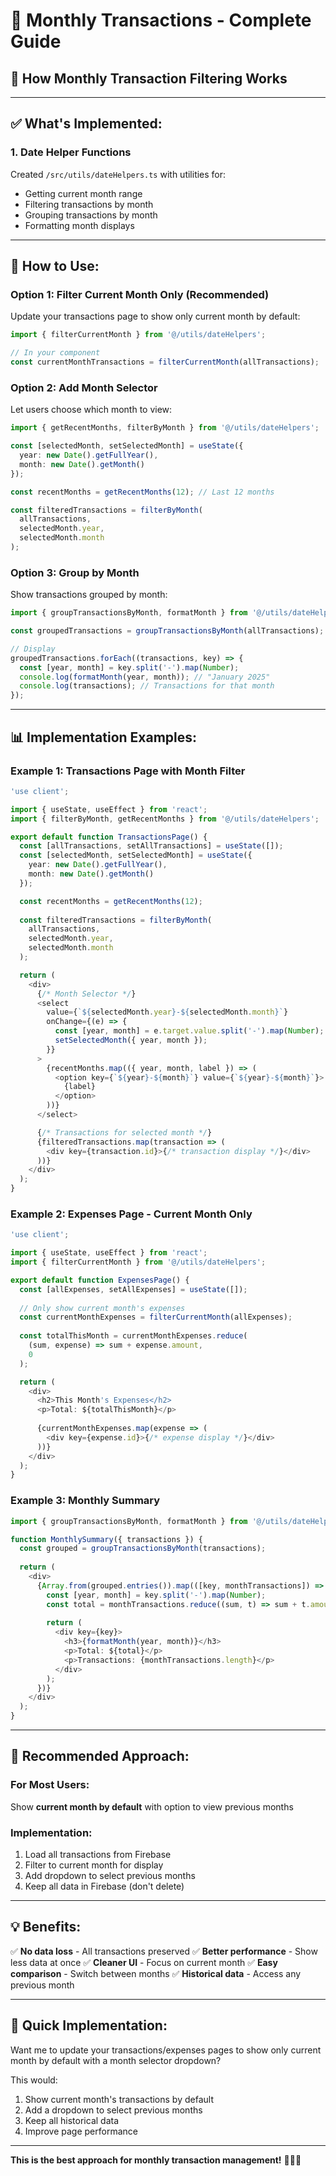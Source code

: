 # 📅 Monthly Transactions - Complete Guide

## 🎯 How Monthly Transaction Filtering Works

---

## ✅ What's Implemented:

### **1. Date Helper Functions**
Created `/src/utils/dateHelpers.ts` with utilities for:
- Getting current month range
- Filtering transactions by month
- Grouping transactions by month
- Formatting month displays

---

## 🔧 How to Use:

### **Option 1: Filter Current Month Only (Recommended)**

Update your transactions page to show only current month by default:

```typescript
import { filterCurrentMonth } from '@/utils/dateHelpers';

// In your component
const currentMonthTransactions = filterCurrentMonth(allTransactions);
```

### **Option 2: Add Month Selector**

Let users choose which month to view:

```typescript
import { getRecentMonths, filterByMonth } from '@/utils/dateHelpers';

const [selectedMonth, setSelectedMonth] = useState({
  year: new Date().getFullYear(),
  month: new Date().getMonth()
});

const recentMonths = getRecentMonths(12); // Last 12 months

const filteredTransactions = filterByMonth(
  allTransactions,
  selectedMonth.year,
  selectedMonth.month
);
```

### **Option 3: Group by Month**

Show transactions grouped by month:

```typescript
import { groupTransactionsByMonth, formatMonth } from '@/utils/dateHelpers';

const groupedTransactions = groupTransactionsByMonth(allTransactions);

// Display
groupedTransactions.forEach((transactions, key) => {
  const [year, month] = key.split('-').map(Number);
  console.log(formatMonth(year, month)); // "January 2025"
  console.log(transactions); // Transactions for that month
});
```

---

## 📊 Implementation Examples:

### **Example 1: Transactions Page with Month Filter**

```typescript
'use client';

import { useState, useEffect } from 'react';
import { filterByMonth, getRecentMonths } from '@/utils/dateHelpers';

export default function TransactionsPage() {
  const [allTransactions, setAllTransactions] = useState([]);
  const [selectedMonth, setSelectedMonth] = useState({
    year: new Date().getFullYear(),
    month: new Date().getMonth()
  });

  const recentMonths = getRecentMonths(12);
  
  const filteredTransactions = filterByMonth(
    allTransactions,
    selectedMonth.year,
    selectedMonth.month
  );

  return (
    <div>
      {/* Month Selector */}
      <select
        value={`${selectedMonth.year}-${selectedMonth.month}`}
        onChange={(e) => {
          const [year, month] = e.target.value.split('-').map(Number);
          setSelectedMonth({ year, month });
        }}
      >
        {recentMonths.map(({ year, month, label }) => (
          <option key={`${year}-${month}`} value={`${year}-${month}`}>
            {label}
          </option>
        ))}
      </select>

      {/* Transactions for selected month */}
      {filteredTransactions.map(transaction => (
        <div key={transaction.id}>{/* transaction display */}</div>
      ))}
    </div>
  );
}
```

### **Example 2: Expenses Page - Current Month Only**

```typescript
'use client';

import { useState, useEffect } from 'react';
import { filterCurrentMonth } from '@/utils/dateHelpers';

export default function ExpensesPage() {
  const [allExpenses, setAllExpenses] = useState([]);
  
  // Only show current month's expenses
  const currentMonthExpenses = filterCurrentMonth(allExpenses);
  
  const totalThisMonth = currentMonthExpenses.reduce(
    (sum, expense) => sum + expense.amount, 
    0
  );

  return (
    <div>
      <h2>This Month's Expenses</h2>
      <p>Total: ${totalThisMonth}</p>
      
      {currentMonthExpenses.map(expense => (
        <div key={expense.id}>{/* expense display */}</div>
      ))}
    </div>
  );
}
```

### **Example 3: Monthly Summary**

```typescript
import { groupTransactionsByMonth, formatMonth } from '@/utils/dateHelpers';

function MonthlySummary({ transactions }) {
  const grouped = groupTransactionsByMonth(transactions);
  
  return (
    <div>
      {Array.from(grouped.entries()).map(([key, monthTransactions]) => {
        const [year, month] = key.split('-').map(Number);
        const total = monthTransactions.reduce((sum, t) => sum + t.amount, 0);
        
        return (
          <div key={key}>
            <h3>{formatMonth(year, month)}</h3>
            <p>Total: ${total}</p>
            <p>Transactions: {monthTransactions.length}</p>
          </div>
        );
      })}
    </div>
  );
}
```

---

## 🎯 Recommended Approach:

### **For Most Users:**
Show **current month by default** with option to view previous months

### **Implementation:**
1. Load all transactions from Firebase
2. Filter to current month for display
3. Add dropdown to select previous months
4. Keep all data in Firebase (don't delete)

---

## 💡 Benefits:

✅ **No data loss** - All transactions preserved
✅ **Better performance** - Show less data at once
✅ **Cleaner UI** - Focus on current month
✅ **Easy comparison** - Switch between months
✅ **Historical data** - Access any previous month

---

## 🚀 Quick Implementation:

Want me to update your transactions/expenses pages to show only current month by default with a month selector dropdown?

This would:
1. Show current month's transactions by default
2. Add a dropdown to select previous months
3. Keep all historical data
4. Improve page performance

---

**This is the best approach for monthly transaction management!** 📅💎✨
